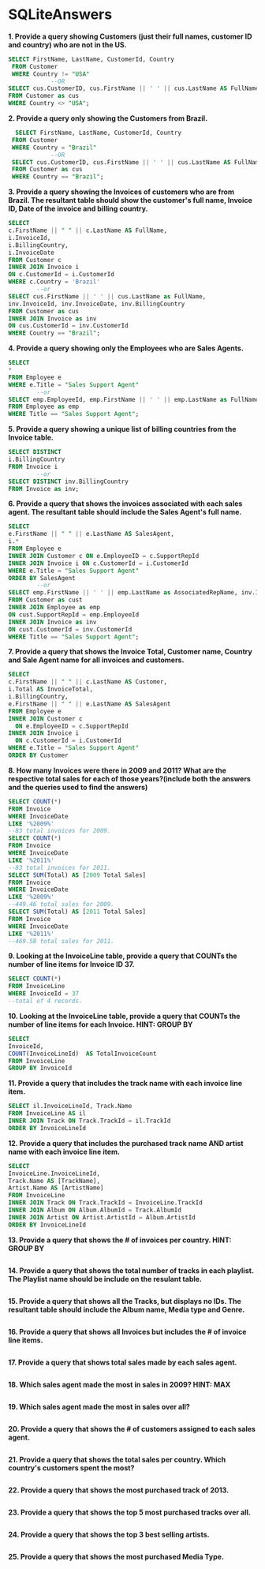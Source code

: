 # SQLiteAnswers

**1. Provide a query showing Customers (just their full names, customer ID and country) who are not in the US.**
```SQL
SELECT FirstName, LastName, CustomerId, Country
 FROM Customer
 WHERE Country != "USA"
 			--OR
SELECT cus.CustomerID, cus.FirstName || ' ' || cus.LastName AS FullName, cus.Country 
FROM Customer as cus 
WHERE Country <> "USA";
```
**2. Provide a query only showing the Customers from Brazil.**
```SQL
  SELECT FirstName, LastName, CustomerId, Country
 FROM Customer
 WHERE Country = "Brazil"
 			--OR
 SELECT cus.CustomerID, cus.FirstName || ' ' || cus.LastName AS FullName, cus.Country 
 FROM Customer as cus 
 WHERE Country == "Brazil";
 ```
 **3. Provide a query showing the Invoices of customers who are from Brazil. The resultant table should show the customer's full name, Invoice ID, Date of the invoice and billing country.**
```SQL
SELECT
c.FirstName || " " || c.LastName AS FullName,
i.InvoiceId,
i.BillingCountry,
i.InvoiceDate
FROM Customer c
INNER JOIN Invoice i 
ON c.CustomerId = i.CustomerId
WHERE c.Country = 'Brazil'
		--or
SELECT cus.FirstName || ' ' || cus.LastName as FullName, 
inv.InvoiceId, inv.InvoiceDate, inv.BillingCountry 
FROM Customer as cus 
INNER JOIN Invoice as inv 
ON cus.CustomerId = inv.CustomerId 
WHERE Country == "Brazil";
```

**4. Provide a query showing only the Employees who are Sales Agents.**
```SQL
SELECT 
* 
FROM Employee e
WHERE e.Title = "Sales Support Agent"
		--or
SELECT emp.EmployeeId, emp.FirstName || ' ' || emp.LastName as FullName, emp.Title 
FROM Employee as emp 
WHERE Title == "Sales Support Agent";
```

**5. Provide a query showing a unique list of billing countries from the Invoice table.**
```SQL
SELECT DISTINCT
i.BillingCountry
FROM Invoice i
		--or
SELECT DISTINCT inv.BillingCountry 
FROM Invoice as inv;
```

**6. Provide a query that shows the invoices associated with each sales agent. The resultant table should include the Sales Agent's full name.**
```SQL
SELECT
e.FirstName || " " || e.LastName AS SalesAgent,
i.*
FROM Employee e
INNER JOIN Customer c ON e.EmployeeID = c.SupportRepId
INNER JOIN Invoice i ON c.CustomerId = i.CustomerId
WHERE e.Title = "Sales Support Agent"
ORDER BY SalesAgent
		--or
SELECT emp.FirstName || ' ' || emp.LastName as AssociatedRepName, inv.InvoiceId, inv.Total 
FROM Customer as cust 
INNER JOIN Employee as emp 
ON cust.SupportRepId = emp.EmployeeId 
INNER JOIN Invoice as inv 
ON cust.CustomerId = inv.CustomerId 
WHERE Title == "Sales Support Agent";
```

**7. Provide a query that shows the Invoice Total, Customer name, Country and Sale Agent name for all invoices and customers.**
```SQL
SELECT
c.FirstName || " " || c.LastName AS Customer,
i.Total AS InvoiceTotal,
i.BillingCountry,
e.FirstName || " " || e.LastName AS SalesAgent
FROM Employee e
INNER JOIN Customer c 
  ON e.EmployeeID = c.SupportRepId
INNER JOIN Invoice i 
  ON c.CustomerId = i.CustomerId
WHERE e.Title = "Sales Support Agent"
ORDER BY Customer

```

**8. How many Invoices were there in 2009 and 2011? What are the respective total sales for each of those years?(include both the answers and the queries used to find the answers)**
```SQL
SELECT COUNT(*) 
FROM Invoice 
WHERE InvoiceDate 
LIKE '%2009%'
--83 total invoices for 2009.
SELECT COUNT(*) 
FROM Invoice 
WHERE InvoiceDate 
LIKE '%2011%'
--83 total invoices for 2011.
SELECT SUM(Total) AS [2009 Total Sales] 
FROM Invoice 
WHERE InvoiceDate 
LIKE '%2009%'
--449.46 total sales for 2009.
SELECT SUM(Total) AS [2011 Total Sales] 
FROM Invoice 
WHERE InvoiceDate 
LIKE '%2011%'
--469.58 total sales for 2011.


```

**9. Looking at the InvoiceLine table, provide a query that COUNTs the number of line items for Invoice ID 37.**
```SQL
SELECT COUNT(*) 
FROM InvoiceLine 
WHERE InvoiceId = 37
--total of 4 records.
```

**10. Looking at the InvoiceLine table, provide a query that COUNTs the number of line items for each Invoice. HINT: GROUP BY**
```SQL
SELECT
InvoiceId, 
COUNT(InvoiceLineId)  AS TotalInvoiceCount
FROM InvoiceLine
GROUP BY InvoiceId
```

**11. Provide a query that includes the track name with each invoice line item.**
```SQL
SELECT il.InvoiceLineId, Track.Name
FROM InvoiceLine AS il
INNER JOIN Track ON Track.TrackId = il.TrackId 
ORDER BY InvoiceLineId
```

**12. Provide a query that includes the purchased track name AND artist name with each invoice line item.**
```SQL
SELECT
InvoiceLine.InvoiceLineId, 
Track.Name AS [TrackName], 
Artist.Name AS [ArtistName] 
FROM InvoiceLine 
INNER JOIN Track ON Track.TrackId = InvoiceLine.TrackId
INNER JOIN Album ON Album.AlbumId = Track.AlbumId
INNER JOIN Artist ON Artist.ArtistId = Album.ArtistId 
ORDER BY InvoiceLineId
```

**13. Provide a query that shows the # of invoices per country. HINT: GROUP BY**
```SQL

```

**14. Provide a query that shows the total number of tracks in each playlist. The Playlist name should be include on the resulant table.**
```SQL

```

**15. Provide a query that shows all the Tracks, but displays no IDs. The resultant table should include the Album name, Media type and Genre.**
```SQL

```

**16. Provide a query that shows all Invoices but includes the # of invoice line items.**
```SQL

```

**17. Provide a query that shows total sales made by each sales agent.**
```SQL

```

**18. Which sales agent made the most in sales in 2009? HINT: MAX**
```SQL

```

**19. Which sales agent made the most in sales over all?**
```SQL

```

**20. Provide a query that shows the # of customers assigned to each sales agent.**
```SQL

```

**21. Provide a query that shows the total sales per country. Which country's customers spent the most?**
```SQL

```

**22. Provide a query that shows the most purchased track of 2013.**
```SQL

```

**23. Provide a query that shows the top 5 most purchased tracks over all.**
```SQL

```

**24. Provide a query that shows the top 3 best selling artists.**
```SQL

```

**25. Provide a query that shows the most purchased Media Type.**
```SQL

```